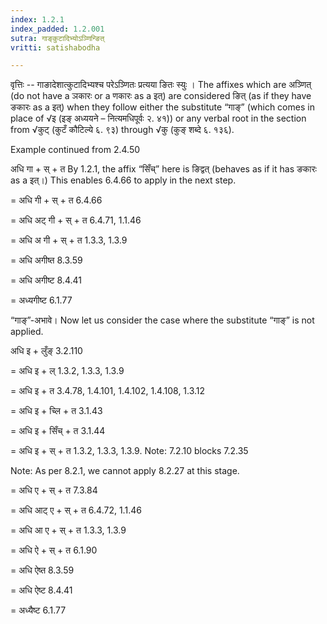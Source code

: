 ```yaml
---
index: 1.2.1
index_padded: 1.2.001
sutra: गाङ्कुटादिभ्योऽञ्णिन्ङित्
vritti: satishabodha

---
```

वृत्तिः -- गाङादेशात्कुटादिभ्यश्च परेऽञ्णितः प्रत्यया ङितः स्युः । The affixes which are अञ्णित् (do not have a ञकारः or a णकारः as a इत्) are considered ङित् (as if they have ङकारः as a इत्) when they follow either the substitute “गाङ्” (which comes in place of √इ (इङ् अध्ययने – नित्यमधिपूर्वः २. ४१)) or any verbal root in the section from √कुट् (कुटँ कौटिल्ये ६. ९३) through √कु (कुङ् शब्दे ६. १३६).


Example continued from 2.4.50


अधि गा + स् + त By 1.2.1, the affix “सिँच्” here is ङिद्वत् (behaves as if it has ङकारः as a इत्।) This enables 6.4.66 to apply in the next step.

= अधि गी + स् + त 6.4.66

= अधि अट् गी + स् + त 6.4.71, 1.1.46

= अधि अ गी + स् + त 1.3.3, 1.3.9

= अधि अगीष्त 8.3.59

= अधि अगीष्ट 8.4.41

= अध्यगीष्ट 6.1.77


“गाङ्”-अभावे। Now let us consider the case where the substitute “गाङ्” is not applied.

अधि इ + लुँङ् 3.2.110

= अधि इ + ल् 1.3.2, 1.3.3, 1.3.9

= अधि इ + त 3.4.78, 1.4.101, 1.4.102, 1.4.108, 1.3.12

= अधि इ + च्लि + त 3.1.43

= अधि इ + सिँच् + त 3.1.44

= अधि इ + स् + त 1.3.2, 1.3.3, 1.3.9. Note: 7.2.10 blocks 7.2.35

Note: As per 8.2.1, we cannot apply 8.2.27 at this stage.

= अधि ए + स् + त 7.3.84

= अधि आट् ए + स् + त 6.4.72, 1.1.46

= अधि आ ए + स् + त 1.3.3, 1.3.9

= अधि ऐ + स् + त 6.1.90

= अधि ऐष्त 8.3.59

= अधि ऐष्ट 8.4.41

= अध्यैष्ट 6.1.77